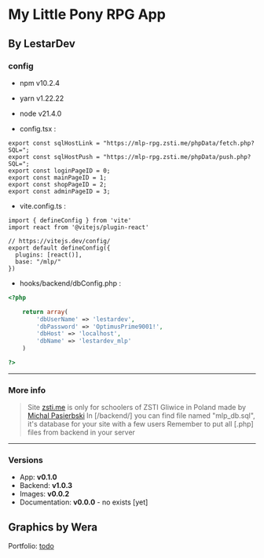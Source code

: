 # My Little Pony RPG App
## By LestarDev

### config

- npm v10.2.4
- yarn v1.22.22
- node v21.4.0

- config.tsx :

```TS
export const sqlHostLink = "https://mlp-rpg.zsti.me/phpData/fetch.php?SQL=";
export const sqlHostPush = "https://mlp-rpg.zsti.me/phpData/push.php?SQL=";
export const loginPageID = 0;
export const mainPageID = 1;
export const shopPageID = 2;
export const adminPageID = 3;
```

- vite.config.ts : 

```TS
import { defineConfig } from 'vite'
import react from '@vitejs/plugin-react'

// https://vitejs.dev/config/
export default defineConfig({
  plugins: [react()],
  base: "/mlp/"
})
```

- hooks/backend/dbConfig.php :

```PHP
<?php

    return array(
        'dbUserName' => 'lestardev',
        'dbPassword' => 'OptimusPrime9001!',
        'dbHost' => 'localhost',
        'dbName' => 'lestardev_mlp'
    )

?>
```

***

### More info

> Site [zsti.me][1] is only for schoolers of ZSTI Gliwice in Poland made by [Michal Pasierbski][2]
> In  [/backend/] you can find file named "mlp_db.sql", it's database for your site with a few users
> Remember to put all [.php] files from backend in your server 

---

### Versions

* App: **v0.1.0**
* Backend: **v1.0.3**
* Images: **v0.0.2**
* Documentation: **v0.0.0** - no exists [yet]

## Graphics by Wera

Portfolio: [todo][3]

[1]: https://zsti.me/
[2]: https://pasierb.ski/ 
[3]: https://blank.com/